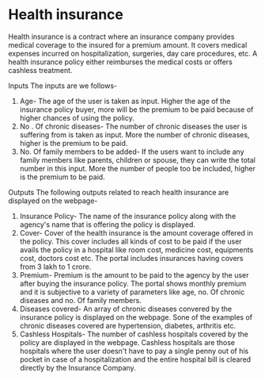 # Health insurance
Health insurance is a contract where an insurance company provides medical coverage to the insured for a premium amount. 
It covers medical expenses incurred on hospitalization, surgeries, day care procedures, etc. 
A health insurance policy either reimburses the medical costs or offers cashless treatment.

Inputs
The inputs are we follows- 

1) Age- The age of the user is taken as input. Higher the age of the insurance policy buyer, more will be the premium to be paid because of higher chances of using the policy.
2) No . Of chronic diseases- The number of chronic diseases the user is suffering from is taken as input. More the number of chronic diseases, higher is the premium to be paid.
3) No. Of family members to be added- If the users want to include any family members like parents, children or spouse, they can write the total number in this input. More the number of people too be included, higher is the premium to be paid.

Outputs
The following outputs related to reach health insurance are displayed on the webpage-

1) Insurance Policy- The name of the insurance policy along with the agency's name that is offering the policy is displayed.
2) Cover- Cover of the health insurance is the amount coverage offered in the policy. This cover includes all kinds of cost to be paid if the user avails the policy in a hospital like room cost, medicine cost, equipments cost, doctors cost etc. The portal includes insurances having covers from 3 lakh to 1 crore.
3) Premium- Premium is the amount to be paid to the agency by the user after buying the insurance policy. The portal shows monthly premium and it is subjective to a variety of parameters like age, no. Of chronic diseases and no. Of family members. 
4) Diseases covered- An array of chronic diseases convered by the insurance policy is displayed on the webpage. Sone of the examples of chronic diseases covered are hypertension, diabetes, arthritis etc.
5) Cashless Hospitals- The number of cashless hospitals covered by the policy are displayed in the webpage. Cashless hospitals are those hospitals where the user doesn't have to pay a single penny out of his pocket in case of a hospitalization and the entire hospital bill is cleared directly by the Insurance Company.

